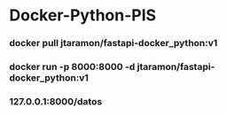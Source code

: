 # Docker-Python-PIS
### docker pull jtaramon/fastapi-docker_python:v1
### docker run -p 8000:8000 -d jtaramon/fastapi-docker_python:v1
### 127.0.0.1:8000/datos
